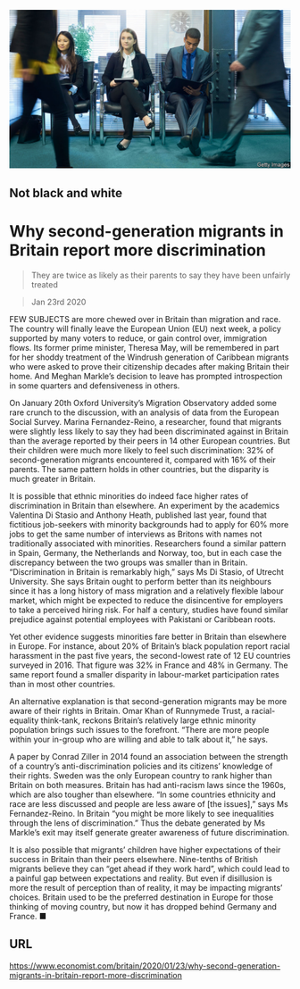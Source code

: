 ![](./images/20200125_BRP501.jpg)

## Not black and white

# Why second-generation migrants in Britain report more discrimination

> They are twice as likely as their parents to say they have been unfairly treated

> Jan 23rd 2020

FEW SUBJECTS are more chewed over in Britain than migration and race. The country will finally leave the European Union (EU) next week, a policy supported by many voters to reduce, or gain control over, immigration flows. Its former prime minister, Theresa May, will be remembered in part for her shoddy treatment of the Windrush generation of Caribbean migrants who were asked to prove their citizenship decades after making Britain their home. And Meghan Markle’s decision to leave has prompted introspection in some quarters and defensiveness in others.

On January 20th Oxford University’s Migration Observatory added some rare crunch to the discussion, with an analysis of data from the European Social Survey. Marina Fernandez-Reino, a researcher, found that migrants were slightly less likely to say they had been discriminated against in Britain than the average reported by their peers in 14 other European countries. But their children were much more likely to feel such discrimination: 32% of second-generation migrants encountered it, compared with 16% of their parents. The same pattern holds in other countries, but the disparity is much greater in Britain.

It is possible that ethnic minorities do indeed face higher rates of discrimination in Britain than elsewhere. An experiment by the academics Valentina Di Stasio and Anthony Heath, published last year, found that fictitious job-seekers with minority backgrounds had to apply for 60% more jobs to get the same number of interviews as Britons with names not traditionally associated with minorities. Researchers found a similar pattern in Spain, Germany, the Netherlands and Norway, too, but in each case the discrepancy between the two groups was smaller than in Britain. “Discrimination in Britain is remarkably high,” says Ms Di Stasio, of Utrecht University. She says Britain ought to perform better than its neighbours since it has a long history of mass migration and a relatively flexible labour market, which might be expected to reduce the disincentive for employers to take a perceived hiring risk. For half a century, studies have found similar prejudice against potential employees with Pakistani or Caribbean roots.

Yet other evidence suggests minorities fare better in Britain than elsewhere in Europe. For instance, about 20% of Britain’s black population report racial harassment in the past five years, the second-lowest rate of 12 EU countries surveyed in 2016. That figure was 32% in France and 48% in Germany. The same report found a smaller disparity in labour-market participation rates than in most other countries.

An alternative explanation is that second-generation migrants may be more aware of their rights in Britain. Omar Khan of Runnymede Trust, a racial-equality think-tank, reckons Britain’s relatively large ethnic minority population brings such issues to the forefront. “There are more people within your in-group who are willing and able to talk about it,” he says.

A paper by Conrad Ziller in 2014 found an association between the strength of a country’s anti-discrimination policies and its citizens’ knowledge of their rights. Sweden was the only European country to rank higher than Britain on both measures. Britain has had anti-racism laws since the 1960s, which are also tougher than elsewhere. “In some countries ethnicity and race are less discussed and people are less aware of [the issues],” says Ms Fernandez-Reino. In Britain “you might be more likely to see inequalities through the lens of discrimination.” Thus the debate generated by Ms Markle’s exit may itself generate greater awareness of future discrimination.

It is also possible that migrants’ children have higher expectations of their success in Britain than their peers elsewhere. Nine-tenths of British migrants believe they can “get ahead if they work hard”, which could lead to a painful gap between expectations and reality. But even if disillusion is more the result of perception than of reality, it may be impacting migrants’ choices. Britain used to be the preferred destination in Europe for those thinking of moving country, but now it has dropped behind Germany and France. ■

## URL

https://www.economist.com/britain/2020/01/23/why-second-generation-migrants-in-britain-report-more-discrimination
